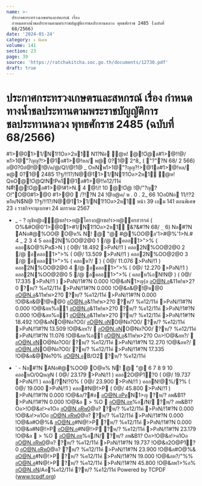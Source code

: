 ```yaml
---
name: >-
  ประกาศกระทรวงเกษตรและสหกรณ์ เรื่อง
  กำหนดทางน้ำชลประทานตามพระราชบัญญัติการชลประทานหลวง พุทธศักราช 2485 (ฉบับที่
  68/2566)
date: '2024-01-24'
category: ง พิเศษ
volume: 141
section: 23
page: 39
source: 'https://ratchakitcha.soc.go.th/documents/12730.pdf'
draft: true
---
```


# ประกาศกระทรวงเกษตรและสหกรณ์ เรื่อง กำหนดทางน้ำชลประทานตามพระราชบัญญัติการชลประทานหลวง พุทธศักราช 2485 (ฉบับที่ 68/2566)

#1>@01>1/N1!1Oล>2ห1์ N1?Nอ ํ@ห! @!Oํ@ล#1>@!!@/พ1>1@"?ญญ?!>@1ล#1>@!หล/ พ@ 0?1@ 2^8_ ( "?"?N 68/ 2 566) อ@0?0อํ@!@!@/ค/@/Q!/@!1@ _ OหNพ1>1@"?ญญ?!>@1ล#1>@!หล/ พ@ 0?1@ 2485 1?ฐ/!!1?/N@@11>1/N1!1Oล>2ห1์ ํ@ห! QหO@!Oํ@Q!N!Pค1@1ล#1>@!!ค12/11ค์ N#็!@!Oํ@ล#1>@!#1>N. 4 ํ@!/! 10 @!Oํ@ !@/"?ญ?O!"O@0#1>@0 #1>@0  /?!?N 24 !@ล@ค/ พ . 0 . 2_ 66 1Oอ0Nอ 11/!?2 พ1ห/N$N@ 1?ฐ/!!1?/N@@11>1/N1!1Oล>2ห1์ หน้า 39 เลม 141 ตอนพิเศษ 23 ง ราชกิจจานุเบกษา 24 มกราคม 2567

- _ - ? ญชีท@ง้ํ@ชล!ร>ท@โครงก@รชล!ร>ท@ครสวรรค์ ( O%&#O@0'1>@01>#1/N1!1Oล>2ห1์ &?&#?N 68/ `_` 6) Nล#?N ANอ#@%OO@ O@ห% N! @ "@ #@%OO@ล'1>#@%'1>N.# 4 _ 2 3 4 5 คลอ2N%OO@2@0 1 /@ อคลอ1>">% ( คลอ&O@%Pพ$>N ) ( 0@/ 18.492 >PลN/!1 ) คลอ2N%OO@2@0 2 /@ อคลอ1>">% ( 0@/ 13.509 >PลN/!1 ) คลอ2N%OO@2@0 3 /@ อคลอ1>">% ( คลอห?/  ) ( 0@/ 11.076 >PลN/!1 ) คลอ2N%OO@2@0 4 /@ อคลอ1>">% ( 0@/ 12.270 >PลN/!1 ) คลอ2N%OO@2@0 5 /@ อคลอ1>">% ( คลอห%อN!N@ ) ( 0@/ 17.335 >PลN/!1 ) >PลN/!1#?N 0.000 !O@&ลN1>ญ(ล อO@N.อ&11พ!พ>2?0 ?ห/? %ค12/11ค์ >PลN/!1#?N 0.000 !O@&ล&@!@ห@0 อO@N.อ&11พ!พ>2?0 ?ห/? %ค12/11ค์ >PลN/!1#?N 0.000 !O@&ล&@!@ห@0 อO@N.อ&11พ!พ>2?0 ?ห/? %ค12/11ค์ >PลN/!1#?N 0.000 !O@&ลห%อ1 อO@N.อ&11พ!พ>2?0 ?ห/? %ค12/11ค์ >PลN/!1#?N 0.000 !O@&ลห%อ1 อO@N.อ&11พ!พ>2?0 ?ห/? %ค12/11ค์ >PลN/!1#?N 18.492 !O@&ลNO@Nล?O0/ อO@N.อNO@Nล?O0/ ?ห/? %ค12/11ค์ >PลN/!1#?N 13.509 !O@&ลห?/  อO@N.อNO@Nล?O0/ ?ห/? %ค12/11ค์ >PลN/!1#?N 11.076 !O@&ลห%อ1 อO@N.อ&11พ!พ>2?0 Oล>!O@&ลห?/  อO@N.อNO@Nล?O0/ ?ห/? %ค12/11ค์ >PลN/!1#?N 12.270 !O@&ลห?/  อO@N.อNO@Nล?O0/ ?ห/? %ค12/11ค์ >PลN/!1#?N 17.335 !O@&ล&@Nค?0% อO@N.อB/O2 ?ห/? %ค12/11ค์

- ` - Nล#?N ANอ#@%OO@ O@ห% N! @ "@ 6 7 8 9 10 คลอหO/0QหญN ( 0@/ 23.179 >PลN/!1 ) คลอ2O@P1?0 ( 0@/ 19.737 >PลN/!1 ) คลอ/?N!?0% ( 0@/ 23.900 >PลN/!1 ) คลอN!@%/?% ( 0@/ 19.000 >PลN/!1 ) คลอ#N@!>P ( 0@/ 45.800 >PลN/!1 ) >PลN/!1#?N 0.000 !O@&ล/?#อ อO@N.อPคN1>ญ ?ห/? ลพ&B1? >PลN/!1#?N 0.000 !O@&ล  > %O  อO@N.อห%อ/N/ ?ห/? ลพ&B1? Oล>!O@&ล!>ค1Oอ อO@N.อRพ0@ล? ?ห/? %ค12/11ค์ >PลN/!1#?N 0.000 !O@&ล!>ค1Oอ อO@N.อRพ0@ล? ?ห/? %ค12/11ค์ >PลN/!1#?N 0.000 !O@&ล#O@%& อO@N.อ#N@!>P ?ห/? %ค12/11ค์ >PลN/!1#?N 0.000 !O@&ล#N@!>P อO@N.อ#N@!>P ?ห/? %ค12/11ค์ >PลN/!1#?N 23.179 !O@&ล  > %O  อO@N.อห%อ/N/ ?ห/? ลพ&B1? Oล>!O@&ล!>ค1Oอ อO@N.อRพ0@ล? ?ห/? %ค12/11ค์ >PลN/!1#?N 19.737 !O@&ล2O@P1?0 อO@N.อRพ0@ล? ?ห/? %ค12/11ค์ >PลN/!1#?N 23.900 !O@&ล#O@%& อO@N.อ#N@!>P ?ห/? %ค12/11ค์ >PลN/!1#?N 19.000 !O@&ลห?/"%% อO@N.อ#N@!>P ?ห/? %ค12/11ค์ >PลN/!1#?N 45.800 !O@&ลพ1>%อ% อO@N.อN/Aอ%ค12/11ค์ ?ห/? %ค12/11ค์ Powered by TCPDF (www.tcpdf.org)
